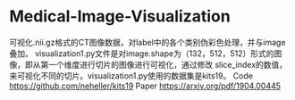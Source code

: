 # Medical-Image-Visualization
可视化.nii.gz格式的CT图像数据，对label中的各个类别伪彩色处理，并与image叠加。
visualization1.py文件是对image.shape为（132，512，512）形式的图像，即从第一个维度进行切片的图像进行可视化，通过修改 slice_index的数值，来可视化不同的切片。visualization1.py使用的数据集是kits19。
Code https://github.com/neheller/kits19
Paper https://arxiv.org/pdf/1904.00445
